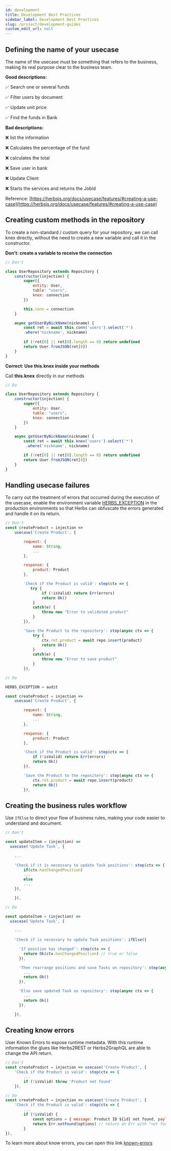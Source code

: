 ```yaml
---
id: development
title: Development Best Practices
sidebar_label: Development Best Practices
slug: /project/development-guides
custom_edit_url: null
---
```


## Defining the name of your usecase

The name of the usecase must be something that refers to the business, making its real purpose clear to the business team.



**Good descriptions:**

✅ Search one or several funds

✅ Filter users by document

✅ Update unit price

✅ Find the funds in Bank



**Bad descriptions:**

❌ list the information

❌ Calculates the percentage of the fund

❌ calculates the total

❌ Save user in bank

❌ Update Client

❌ Starts the services and returns the JobId


Reference: [https://herbsjs.org/docs/usecase/features/#creating-a-use-case](https://herbsjs.org/docs/usecase/features/#creating-a-use-case)

## **Creating custom methods in the repository**

To create a non-standard / custom query for your repository, we can call knex directly, without the need to create a new variable and call it in the constructor.

**Don't: create a variable to receive the connection**

``` jsx
// Don't

class UserRepository extends Repository {
    constructor(injection) {
        super({
            entity: User,
            table: "users",
            knex: connection
        })

        this.conn = connection
    }

    async getUserByNickName(nickname) {
        const ret = await this.conn('users').select('*')
        .where('nickname', nickname)
       
        if (!ret[0] || ret[0].length == 0) return undefined
        return User.fromJSON(ret[0])
    }
}

```

**Correct: Use this.knex inside your methods**

Call **this.knex** directly in our methods

``` jsx
// Do

class UserRepository extends Repository {
    constructor(injection) {
        super({
            entity: User,
            table: "users",
            knex: connection
        })
    }

    async getUserByNickName(nickname) {
        const ret = await this.knex('users').select('*')
         .where('nickname', nickname)

        if (!ret[0] || ret[0].length == 0) return undefined
        return User.fromJSON(ret[0])
    }
}

```

## Handling usecase failures

To carry out the treatment of errors that occurred during the execution of the usecase, enable the environment variable [HERBS_EXCEPTION](https://herbsjs.org/docs/usecase/features/) in the production environments so that Herbs can obfuscate the errors generated and handle it on its return.

``` jsx
// Don't
const createProduct = injection =>
    usecase('Create Product', {

        request: {
            name: String,
            ...
        },

        response: {
            product: Product
        },

        'Check if the Product is valid': step(ctx => {
           try {
                if (!isValid) return Err(errors)
                return Ok()
            }
            catch(e) {
                throw new "Error to validated product"
            }
        }),

        'Save the Product to the repository': step(async ctx => {
            try {
                ctx.ret.product = await repo.insert(product)
                return Ok()
            }
            catch(e) {
                throw new "Error to save product"
            }
        }),
```

``` jsx
// Do

HERBS_EXCEPTION = audit

const createProduct = injection =>
    usecase('Create Product', {

        request: {
            name: String,
            ...
        },

        response: {
            product: Product
        },

        'Check if the Product is valid': step(ctx => {
            if (!isValid) return Err(errors)
            return Ok()
        }),

        'Save the Product to the repository': step(async ctx => {
            ctx.ret.product = await repo.insert(product)
            return Ok()
        }),
```


## Creating the business rules workflow

Use `IfElse` to direct your flow of business rules, making your code easier to understand and document.

``` jsx
// Don't

const updateItem = (injection) =>
  usecase('Update Task', {

    ...
    
    'Check if it is necessary to update Task positions': step(ctx => {
        if(ctx.hasChangedPosition)
        ...
        else
        ...
    }),

    }),
```

``` jsx
// Do

const updateItem = (injection) =>
  usecase('Update Task', {

    ...
    
    'Check if is necessary to update Task positions': ifElse({

      'If position has changed': step(ctx => {
        return Ok(ctx.hasChangedPosition) // true or false
      }),

      'Then rearrange positions and save Tasks on repository': step(async ctx => {
        ...
        return Ok()
      }),

      'Else save updated Task on repository': step(async ctx => {
        ...
        return Ok()
      }),

    }),
```

## Creating know errors

User Known Errors to expose runtime metadata. With this runtime information the glues like Herbs2REST or Herbs2GraphQL are able to change the API return.

``` jsx
// Don't
const createProduct = injection => usecase('Create Product', {
    'Check if the Product is valid': step(ctx => {
        ...
        if (!isValid) throw 'Product not found'
    }),
```

 

``` jsx
// Do
const createProduct = injection => usecase('Create Product', {
    'Check if the Product is valid': step(ctx => {
        ...
        if (!isValid) {
            const options = { message: Product ID ${id} not found, payload: { entity: 'product' } }
            return Err.notFound(options) // return an Err with "not found" code
        }
}),
```


To learn more about know errors, you can open this link [known-errors](https://herbsjs.org/docs/usecase/result#known-errors)